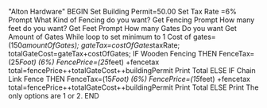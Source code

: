 "Alton Hardware" 
BEGIN 
		Set Building Permit=50.00
		Set Tax Rate =6%
		Prompt What Kind of Fencing do you want?
		Get Fencing
		Prompt How many feet do you want?
		Get Feet
		Prompt How many Gates Do you want 
		Get Amount of Gates
		While loop to set minimum to 1
		Cost of gates= (150*amountOfGates);
		gateTax=costOfGates*taxRate;
		totalGateCost=gateTax+costOfGates;
		 IF Wooden Fencing THEN
			FenceTax=(25*Foot) (6%)
			FencePrice=(25*feet) +fencetax
			total=fencePrice++totalGateCost++buildingPermit
			Print Total
			ELSE IF Chain Link Fence THEN
				FenceTax=(15*Foot) (6%)
				FencePrice=(15*feet) +fencetax
				total=fencePrice++totalGateCost++buildingPermit
				Print Total
				ELSE
					Print The only options are 1 or 2.
	END
			
			

